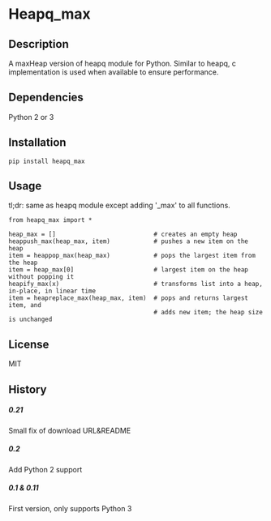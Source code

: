 Heapq_max
======================


## Description
A maxHeap version of heapq module for Python. Similar to heapq, c implementation is used when available to ensure performance.

## Dependencies
Python 2 or 3

## Installation
```
pip install heapq_max
```

## Usage
tl;dr: same as heapq module except adding '_max' to all functions.
```
from heapq_max import *

heap_max = []                           # creates an empty heap
heappush_max(heap_max, item)            # pushes a new item on the heap
item = heappop_max(heap_max)            # pops the largest item from the heap
item = heap_max[0]                      # largest item on the heap without popping it
heapify_max(x)                          # transforms list into a heap, in-place, in linear time
item = heapreplace_max(heap_max, item)  # pops and returns largest item, and
                                        # adds new item; the heap size is unchanged
```

## License
MIT

## History
##### 0.21
Small fix of download URL&README
##### 0.2
Add Python 2 support
##### 0.1 & 0.11
First version, only supports Python 3
